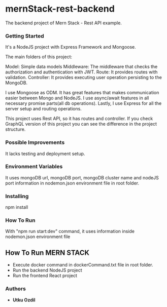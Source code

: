 # mernStack-rest-backend

The backend project of Mern Stack - Rest API example.

### Getting Started

It's a NodeJS project with Express Framework and Mongoose.

The main folders of this project:

Model: Simple data models
Middleware: The middleware that checks the authorization and authentication with JWT.
Route: It provides routes with validation.
Controller: It provides executing user operation persisting to the MongoDB.

I use Mongoose as ODM. It has great features that makes communication easier between Mongo and NodeJS. I use async/await features in all  necessary promise parts(all db operations). Lastly, I use Express for all the server setup and routing operations.

This project uses Rest API, so it has routes and controller. If you check GraphQL version of this project you can see the difference in the project structure.

### Possible Improvements

It lacks testing and deployment setup.

### Environment Variables

It uses mongoDB url, mongoDB port, mongoDB cluster name and nodeJS port information in nodemon.json environment file in root folder.

### Installing

npm install

### How To Run

With "npm run start:dev" command, it uses information inside nodemon.json environment file

## How To Run MERN STACK

- Execute docker command in dockerCommand.txt file in root folder.
- Run the backend NodeJS project
- Run the frontend React project

### Authors

* **Utku Ozdil**
